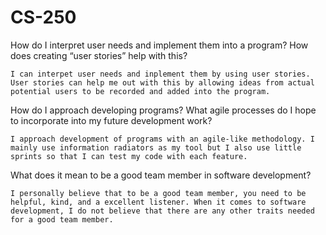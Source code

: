 # CS-250
How do I interpret user needs and implement them into a program? How does creating “user stories” help with this?
		
	I can interpet user needs and inplement them by using user stories. User stories can help me out with this by allowing ideas from actual potential users to be recorded and added into the program.

How do I approach developing programs? What agile processes do I hope to incorporate into my future development work?
		
	I approach development of programs with an agile-like methodology. I mainly use information radiators as my tool but I also use little sprints so that I can test my code with each feature.
	
What does it mean to be a good team member in software development?

	I personally believe that to be a good team member, you need to be helpful, kind, and a excellent listener. When it comes to software development, I do not believe that there are any other traits needed for a good team member.

